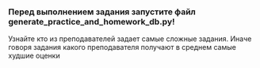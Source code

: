 ### Перед выполнением задания запустите файл generate_practice_and_homework_db.py!

Узнайте кто из преподавателей задает самые сложные задания. Иначе говоря задания какого преподавателя получают в среднем самые худшие оценки
